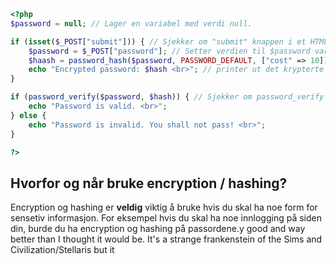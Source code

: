 ```php
<?php
$password = null; // Lager en variabel med verdi null.

if (isset($_POST["submit"])) { // Sjekker om "submit" knappen i et HTML-form er set, eller, trykket på.
    $password = $_POST["password"]; // Setter verdien til $password variabelen til samme verdien som "password" inputten fra HTML-formet
    $haash = password_hash($password, PASSWORD_DEFAULT, ["cost" => 10]); // Lag en variabel med password_hash, som encrypter $password variabelen med PASSWORD_DEFAULT encryption, som akkurat nå er bcrypt. "cost" vil si hvor mye CPU den får lov til å bruke, eller, hvor mye det "koster" av CPU-en å encrypte passordet.
    echo "Encrypted password: $hash <br>"; // printer ut det krypterte passordet i en string.
}

if (password_verify($password, $hash)) { // Sjekker om password_verify kan verifisere at $password og $encrypted er make. Den decrypter $encrypted og matcher resultatet med $password.
    echo "Password is valid. <br>";
} else {
    echo "Password is invalid. You shall not pass! <br>";
}

?>
``` 
## Hvorfor og når bruke encryption / hashing?
Encryption og hashing er **veldig** viktig å bruke hvis du skal ha noe form for sensetiv informasjon. For eksempel hvis du skal ha noe innlogging på siden din, burde du ha encryption og hashing på passordene.y good and way better than I thought it would be. It's a strange frankenstein of the Sims and Civilization/Stellaris but it